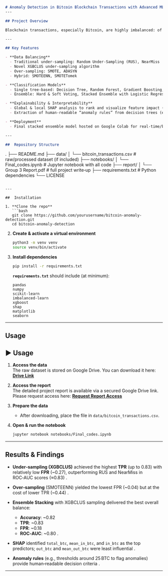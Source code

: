 ```markdown
# Anomaly Detection in Bitcoin Blockchain Transactions with Advanced ML and XAI
---

## Project Overview

Blockchain transactions, especially Bitcoin, are highly imbalanced: of over 30 million transactions, only 108 are labelled fraudulent. This project implements and evaluates multiple machine‑learning approaches—single and ensemble tree‑based models—combined with novel sampling techniques to detect anomalous Bitcoin transactions accurately while retaining interpretability through XAI (SHAP) and decision‑rule extraction.

---

## Key Features

- **Data Balancing**  
  - Traditional under‑sampling: Random Under‑Sampling (RUS), NearMiss  
  - Novel XGBCLUS under‑sampling algorithm  
  - Over‑sampling: SMOTE, ADASYN  
  - Hybrid: SMOTEENN, SMOTETomek

- **Classification Models**  
  - Single tree‑based: Decision Tree, Random Forest, Gradient Boosting, AdaBoost  
  - Ensemble: Hard & Soft Voting, Stacked Ensemble with Logistic Regression meta‑classifier  

- **Explainability & Interpretability**  
  - Global & local SHAP analysis to rank and visualize feature impact (e.g., `total_btc` is most influential) :contentReference[oaicite:2]{index=2}  
  - Extraction of human‑readable “anomaly rules” from decision trees (e.g., `if total_btc > 96.6 & in_btc > 236.2 then Anomalous (98–100% confidence)`) 

- **Deployment**  
  - Final stacked ensemble model hosted on Google Colab for real‑time/batch inference.

---

##  Repository Structure

```

.
├── README.md
├── data/
│   └── bitcoin\_transactions.csv         # raw/processed dataset (if included)
├── notebooks/
│   └── Final\_codes.ipynb                # Jupyter notebook with all code
├── report/
│   └── Group 3 Report.pdf               # full project write‑up
├── requirements.txt                     # Python dependencies
└── LICENSE

````

---

##  Installation

1. **Clone the repo**  
   ```bash
   git clone https://github.com/yourusername/bitcoin-anomaly-detection.git
   cd bitcoin-anomaly-detection
````

2. **Create & activate a virtual environment**

   ```bash
   python3 -m venv venv
   source venv/bin/activate
   ```

3. **Install dependencies**

   ```bash
   pip install -r requirements.txt
   ```

   **`requirements.txt`** should include (at minimum):

   ```
   pandas
   numpy
   scikit-learn
   imbalanced-learn
   xgboost
   shap
   matplotlib
   seaborn
   ```

---

##  Usage

## ▶️ Usage

1. **Access the data**  
   The raw dataset is stored on Google Drive. You can download it here: **[Drive Link]([https://drive.google.com/your-data-link](https://drive.google.com/file/d/1kwhkOTtzikQFhuRBF_RwgCAKdOa0AeTV/view?usp=drive_link))**

2. **Access the report**  
   The detailed project report is available via a secured Google Drive link. Please request access here: **[Request Report Access]([https://drive.google.com/your-report-link](https://docs.google.com/document/d/1-LblGY6NcUy_iQvslUN9NwxlhLBZh8on/edit?usp=sharing&ouid=113317600828046355730&rtpof=true&sd=true))**

3. **Prepare the data**  
   - After downloading, place the file in `data/bitcoin_transactions.csv`.

4. **Open & run the notebook**  
   ```bash
   jupyter notebook notebooks/Final_codes.ipynb


---

##  Results & Findings

* **Under‑sampling (XGBCLUS)** achieved the highest **TPR** (up to 0.83) with relatively low **FPR** (\~0.27), outperforming RUS and NearMiss in ROC‑AUC scores (≈0.83) .
* **Over‑sampling** (SMOTEENN) yielded the lowest FPR (\~0.04) but at the cost of lower TPR (\~0.44) .
* **Ensemble Stacking** with XGBCLUS sampling delivered the best overall balance:

  * **Accuracy**: \~0.82
  * **TPR**: \~0.83
  * **FPR**: \~0.18
  * **ROC‑AUC**: \~0.80 .
* **SHAP** identified `total_btc`, `mean_in_btc`, and `in_btc` as the top predictors; `out_btc` and `mean_out_btc` were least influential .
* **Anomaly rules** (e.g., thresholds around 25 BTC to flag anomalies) provide human‑readable decision criteria .

---
